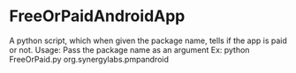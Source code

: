 # FreeOrPaidAndroidApp
A python script, which when given the package name, tells if the app is paid or not.
Usage: Pass the package name as an argument
Ex: python FreeOrPaid.py org.synergylabs.pmpandroid
